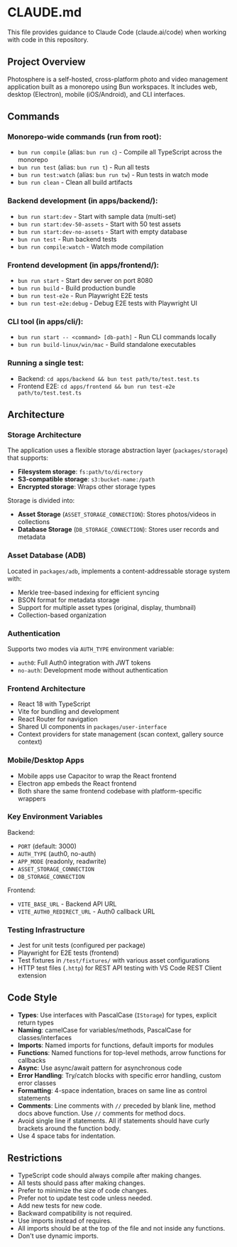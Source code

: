 # CLAUDE.md

This file provides guidance to Claude Code (claude.ai/code) when working with code in this repository.

## Project Overview

Photosphere is a self-hosted, cross-platform photo and video management application built as a monorepo using Bun workspaces. It includes web, desktop (Electron), mobile (iOS/Android), and CLI interfaces.

## Commands

### Monorepo-wide commands (run from root):
- `bun run compile` (alias: `bun run c`) - Compile all TypeScript across the monorepo
- `bun run test` (alias: `bun run t`) - Run all tests
- `bun run test:watch` (alias: `bun run tw`) - Run tests in watch mode
- `bun run clean` - Clean all build artifacts

### Backend development (in apps/backend/):
- `bun run start:dev` - Start with sample data (multi-set)
- `bun run start:dev-50-assets` - Start with 50 test assets
- `bun run start:dev-no-assets` - Start with empty database
- `bun run test` - Run backend tests
- `bun run compile:watch` - Watch mode compilation

### Frontend development (in apps/frontend/):
- `bun run start` - Start dev server on port 8080
- `bun run build` - Build production bundle
- `bun run test-e2e` - Run Playwright E2E tests
- `bun run test-e2e:debug` - Debug E2E tests with Playwright UI

### CLI tool (in apps/cli/):
- `bun run start -- <command> [db-path]` - Run CLI commands locally
- `bun run build-linux/win/mac` - Build standalone executables

### Running a single test:
- Backend: `cd apps/backend && bun test path/to/test.test.ts`
- Frontend E2E: `cd apps/frontend && bun run test-e2e path/to/test.test.ts`

## Architecture

### Storage Architecture
The application uses a flexible storage abstraction layer (`packages/storage`) that supports:
- **Filesystem storage**: `fs:path/to/directory`
- **S3-compatible storage**: `s3:bucket-name:/path`
- **Encrypted storage**: Wraps other storage types

Storage is divided into:
- **Asset Storage** (`ASSET_STORAGE_CONNECTION`): Stores photos/videos in collections
- **Database Storage** (`DB_STORAGE_CONNECTION`): Stores user records and metadata

### Asset Database (ADB)
Located in `packages/adb`, implements a content-addressable storage system with:
- Merkle tree-based indexing for efficient syncing
- BSON format for metadata storage
- Support for multiple asset types (original, display, thumbnail)
- Collection-based organization

### Authentication
Supports two modes via `AUTH_TYPE` environment variable:
- `auth0`: Full Auth0 integration with JWT tokens
- `no-auth`: Development mode without authentication

### Frontend Architecture
- React 18 with TypeScript
- Vite for bundling and development
- React Router for navigation
- Shared UI components in `packages/user-interface`
- Context providers for state management (scan context, gallery source context)

### Mobile/Desktop Apps
- Mobile apps use Capacitor to wrap the React frontend
- Electron app embeds the React frontend
- Both share the same frontend codebase with platform-specific wrappers

### Key Environment Variables
Backend:
- `PORT` (default: 3000)
- `AUTH_TYPE` (auth0, no-auth)
- `APP_MODE` (readonly, readwrite)
- `ASSET_STORAGE_CONNECTION`
- `DB_STORAGE_CONNECTION`

Frontend:
- `VITE_BASE_URL` - Backend API URL
- `VITE_AUTH0_REDIRECT_URL` - Auth0 callback URL

### Testing Infrastructure
- Jest for unit tests (configured per package)
- Playwright for E2E tests (frontend)
- Test fixtures in `/test/fixtures/` with various asset configurations
- HTTP test files (`.http`) for REST API testing with VS Code REST Client extension

## Code Style
- **Types**: Use interfaces with PascalCase (`IStorage`) for types, explicit return types
- **Naming**: camelCase for variables/methods, PascalCase for classes/interfaces
- **Imports**: Named imports for functions, default imports for modules
- **Functions**: Named functions for top-level methods, arrow functions for callbacks
- **Async**: Use async/await pattern for asynchronous code
- **Error Handling**: Try/catch blocks with specific error handling, custom error classes
- **Formatting**: 4-space indentation, braces on same line as control statements
- **Comments**: Line comments with `//` preceded by blank line, method docs above function. Use `//` comments for method docs.
- Avoid single line if statements. All if statements should have curly brackets around the function body.
- Use 4 space tabs for indentation.

## Restrictions
- TypeScript code should always compile after making changes.
- All tests should pass after making changes.
- Prefer to minimize the size of code changes.
- Prefer not to update test code unless needed.
- Add new tests for new code.
- Backward compatibility is not required.
- Use imports instead of requires.
- All imports should be at the top of the file and not inside any functions.
- Don't use dynamic imports.

